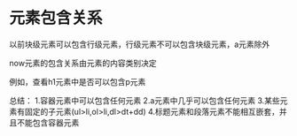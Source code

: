 # 元素包含关系

以前块级元素可以包含行级元素，行级元素不可以包含块级元素，a元素除外

now元素的包含关系由元素的内容类别决定

例如，查看h1元素中是否可以包含p元素

总结：
1.容器元素中可以包含任何元素
2.a元素中几乎可以包含任何元素
3.某些元素有固定的子元素(ul>li,ol>li,dl>dt+dd)
4.标题元素和段落元素不能相互嵌套，并且不能包含容器元素